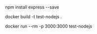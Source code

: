 npm install express --save

docker build -t test-nodejs .

docker run --rm -p 3000:3000 test-nodejs
